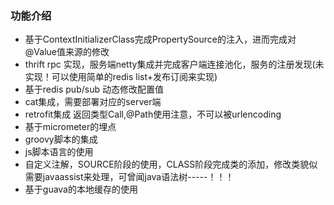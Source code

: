 ### 功能介绍

- 基于ContextInitializerClass完成PropertySource的注入，进而完成对
  @Value值来源的修改
- thrift rpc 实现，服务端netty集成并完成客户端连接池化，服务的注册发现(未实现！可以使用简单的redis list+发布订阅来实现)
- 基于redis pub/sub 动态修改配置值
- cat集成，需要部署对应的server端
- retrofit集成 返回类型Call<T>,@Path使用注意，不可以被urlencoding
- 基于micrometer的埋点
- groovy脚本的集成
- js脚本语言的使用
- 自定义注解，SOURCE阶段的使用，CLASS阶段完成类的添加，修改类貌似需要javaassist来处理，可曾闻java语法树-----！！！
- 基于guava的本地缓存的使用